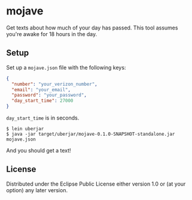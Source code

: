 # mojave

Get texts about how much of your day has passed. This tool assumes you're awake for 18 hours in the day.

## Setup

Set up a `mojave.json` file with the following keys:

```json
{
  "number": "your_verizon_number",
  "email": "your_email",
  "password": "your_password",
  "day_start_time": 27000
}
```

`day_start_time` is in seconds.

```
$ lein uberjar
$ java -jar target/uberjar/mojave-0.1.0-SNAPSHOT-standalone.jar mojave.json
```

And you should get a text!

## License

Distributed under the Eclipse Public License either version 1.0 or (at
your option) any later version.
